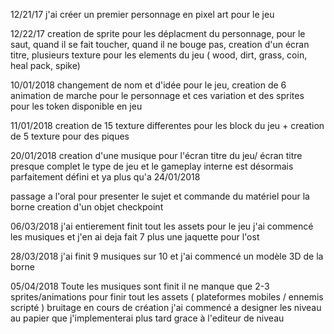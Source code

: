 12/21/17
j'ai créer un premier personnage en pixel art pour le jeu 

12/22/17
creation de sprite pour les déplacment du personnage, pour le saut, quand il se fait toucher, quand il ne bouge pas,
creation d'un écran titre, plusieurs texture pour les elements du jeu ( wood, dirt, grass, coin, heal pack, spike)

10/01/2018
changement de nom et d'idée pour le jeu, creation de 6 animation de marche pour le personnage et ces variation et des sprites pour les token disponible en jeu 

11/01/2018
creation de 15 texture differentes pour les block du jeu + creation de 5 texture pour des piques 

20/01/2018
creation d'une musique pour l'écran titre du jeu/ écran titre presque complet
le type de jeu et le gameplay interne est désormais parfaitement défini et ya plus qu'a 
24/01/2018

passage a l'oral pour presenter le sujet et commande du matériel pour la borne 
creation d'un objet checkpoint 

06/03/2018
j'ai entierement finit tout les assets pour le jeu 
j'ai commencé les musiques et j'en ai deja fait 7 plus une jaquette pour l'ost 

28/03/2018
j'ai finit 9 musiques sur 10 et j'ai commencé un modèle 3D de la borne 

05/04/2018
Toute les musiques sont finit
il ne manque que 2-3 sprites/animations pour finir tout les assets ( plateformes mobiles / ennemis scripté )
bruitage en cours de création
j'ai commencé a designer les niveau au papier que j'implementerai plus tard grace à l'editeur de niveau 
